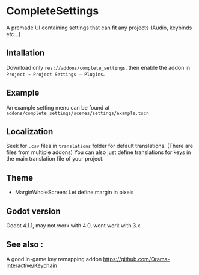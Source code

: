 # CompleteSettings

A premade UI containing settings that can fit any projects (Audio, keybinds etc...)


## Intallation

Download only `res://addons/complete_settings`, then enable
the addon in `Project → Project Settings → Plugins`.


## Example

An example setting menu can be found at `addons/complete_settings/scenes/settings/example.tscn`


## Localization

Seek for `.csv` files in `translations` folder for default translations. (There are files from multiple addons)
You can also just define translations for keys in the main translation file of your project.


## Theme

- MarginWholeScreen: Let define margin in pixels


## Godot version

Godot 4.1.1, may not work with 4.0, wont work with 3.x


## See also :

A good in-game key remapping addon
https://github.com/Orama-Interactive/Keychain
